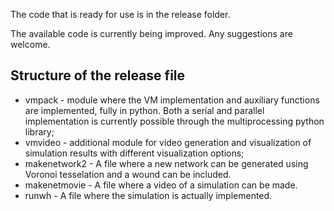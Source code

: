 The code that is ready for use is in the release folder.

The available code is currently being improved. Any suggestions are welcome. 

## Structure of the release file

- vmpack - module where the VM implementation and auxiliary functions are implemented, fully in python. Both a serial and parallel implementation is currently possible through the multiprocessing python library;
- vmvideo -  additional module for video generation and visualization of simulation results with different visualization options;
- makenetwork2 - A file where a new network can be generated using Voronoi tesselation and a wound can be included.
- makenetmovie - A file where a video of a simulation can be made.
- runwh - A file where the simulation is actually implemented.

